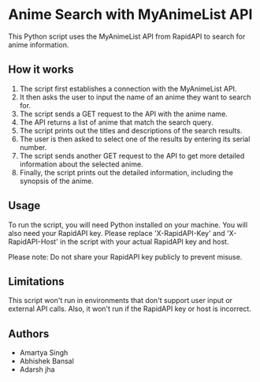 # Anime Search with MyAnimeList API

This Python script uses the MyAnimeList API from RapidAPI to search for anime information.

## How it works

1. The script first establishes a connection with the MyAnimeList API.
2. It then asks the user to input the name of an anime they want to search for.
3. The script sends a GET request to the API with the anime name.
4. The API returns a list of anime that match the search query.
5. The script prints out the titles and descriptions of the search results.
6. The user is then asked to select one of the results by entering its serial number.
7. The script sends another GET request to the API to get more detailed information about the selected anime.
8. Finally, the script prints out the detailed information, including the synopsis of the anime.

## Usage

To run the script, you will need Python installed on your machine. You will also need your RapidAPI key. Please replace 'X-RapidAPI-Key' and 'X-RapidAPI-Host' in the script with your actual RapidAPI key and host.

Please note: Do not share your RapidAPI key publicly to prevent misuse.

## Limitations

This script won't run in environments that don't support user input or external API calls. Also, it won't run if the RapidAPI key or host is incorrect.

## Authors
- Amartya Singh
- Abhishek Bansal
- Adarsh jha
